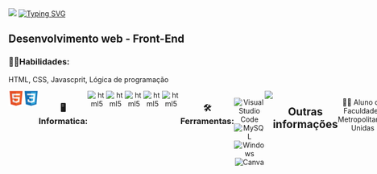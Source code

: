 <img src="https://64.media.tumblr.com/005e37a86478a9c92da7d4d3d7464b40/2bd29f0062317531-b1/s400x600/c7edc142895bc810339223dfddf2aa57ced0c32b.gif" width="1000"/>
<a href="https://git.io/typing-svg"><img src="https://readme-typing-svg.demolab.com?font=Fira+Code&size=25&pause=1000&random=false&width=435&lines=Ol%C3%A1+eu+sou+Pedro+Henrique+%F0%9F%96%96%F0%9F%92%BB;seja+bem+vindo+ao+meu+perfil!" alt="Typing SVG" /></a>
<h2>Desenvolvimento web - Front-End</h2>

 ###  👨‍💻Habilidades:
 
HTML, CSS, Javascprit, Lógica de programação
<div align="center" style="display: flex"><br>
  <img align="center" alt="HTML" height="30" width="50" src="https://raw.githubusercontent.com/devicons/devicon/master/icons/html5/html5-original.svg">
  <img align="center" alt="CSS" height="30" width="50" src="https://raw.githubusercontent.com/devicons/devicon/master/icons/css3/css3-original.svg">
  
 ### 🖥️ Informatica:

<img align="center" alt="html5" src="https://img.shields.io/badge/Microsoft-666666?style=for-the-badge&logo=microsoft&logoColor=white"/> 
<img align="center" alt="html5" src="https://img.shields.io/badge/Microsoft_Office-D83B01?style=for-the-badge&logo=microsoft-office&logoColor=white"/>
<img align="center" alt="html5" src="https://img.shields.io/badge/Microsoft_Excel-217346?style=for-the-badge&logo=microsoft-excel&logoColor=white"/>
<img align="center" alt="html5" src="https://img.shields.io/badge/Microsoft_Word-2B579A?style=for-the-badge&logo=microsoft-word&logoColor=white"/>
<img align="center" alt="html5" src="https://img.shields.io/badge/Microsoft_PowerPoint-B7472A?style=for-the-badge&logo=microsoft-powerpoint&logoColor=white"/>

  ### 🛠 Ferramentas:
  
   <div align="center">
     
  
  ![Visual Studio Code](https://img.shields.io/badge/Visual%20Studio%20Code-0078d7.svg?style=for-the-badge&logo=visual-studio-code&logoColor=white)
  ![MySQL](https://img.shields.io/badge/mysql-470.svg?style=for-the-badge&logo=mysql&logoColor=white)
  ![Windows](https://img.shields.io/badge/Windows-4708D6?style=for-the-badge&logo=windows&logoColor=white)
  ![Canva](https://img.shields.io/badge/Canva-%2300C4CC.svg?style=for-the-badge&logo=Canva&logoColor=white) </div>
<img src="https://64.media.tumblr.com/005e37a86478a9c92da7d4d3d7464b40/2bd29f0062317531-b1/s400x600/c7edc142895bc810339223dfddf2aa57ced0c32b.gif" width="1000"/>
## Outras informações 
👨‍💻 Aluno da Faculdades Metropolitanas Unidas 

💻 Curso informática 

📃 Assistente Administrativo 

📫 Pedrohenriquefe@outlook.com


[![Top Langs](https://github-readme-stats.vercel.app/api/top-langs/?username=PedroFerreira04&layout=donut-vertical&icons=true&theme=dark#gh-dark-mode-only)](https://github.com/anuraghazra/github-readme-stats)

## 🚀 Sobre mim
🎓 Estudante de Gestão da Tecnologia da Informação | 💻 Desenvolvedor Front-End em formação

Atualmente, estou me especializando no desenvolvimento web com foco em front-end. Já possuo conhecimentos sólidos em HTML e CSS, e atualmente estou estudando JavaScript para aprofundar minhas habilidades e criar interfaces cada vez mais interativas e funcionais.

Sempre buscando evoluir, aprender novas tecnologias e construir projetos que unam design e usabilidade. 🚀
## Projetos
### Site Café - links (HTML, CSS)
https://PedroFerreira04.github.io/projeto-site/
### Tela De Login - Links (HTML-CSS)
https://PedroFerreira04.github.io/tela_login/
### Projeto Cordel(CURSO EM VIDEO) - links (HTML-CSS)
https://PedroFerreira04.github.io/projeto-cordel/

<p align="center">Obrigado pela visita S2</p>
<div align="center">
